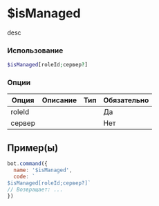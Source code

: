 # $isManaged
desc
### Использование
```php
$isManaged[roleId;сервер?]
```

### Опции

| Опция | Описание | Тип | Обязательно |
|--------|-------------|------|----------|
| roleId |  |  | Да | 
| сервер |  |  | Нет | 
## Пример(ы)

```javascript
bot.command({
  name: '$isManaged',
  code: `
$isManaged[roleId;сервер?]`
// Возвращает: ...
})
```
